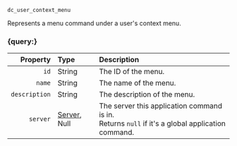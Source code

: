`dc_user_context_menu`

Represents a menu command under a user's context menu.


### {query:}

|      Property | Type                              | Description                                                                                        |
|--------------:|:----------------------------------|:---------------------------------------------------------------------------------------------------|
|          `id` | String                            | The ID of the menu.                                                                                |
|        `name` | String                            | The name of the menu.                                                                              |
| `description` | String                            | The description of the menu.                                                                       |
|      `server` | [Server](/values/server.md), Null | The server this application command is in.<br>Returns `null` if it's a global application command. |